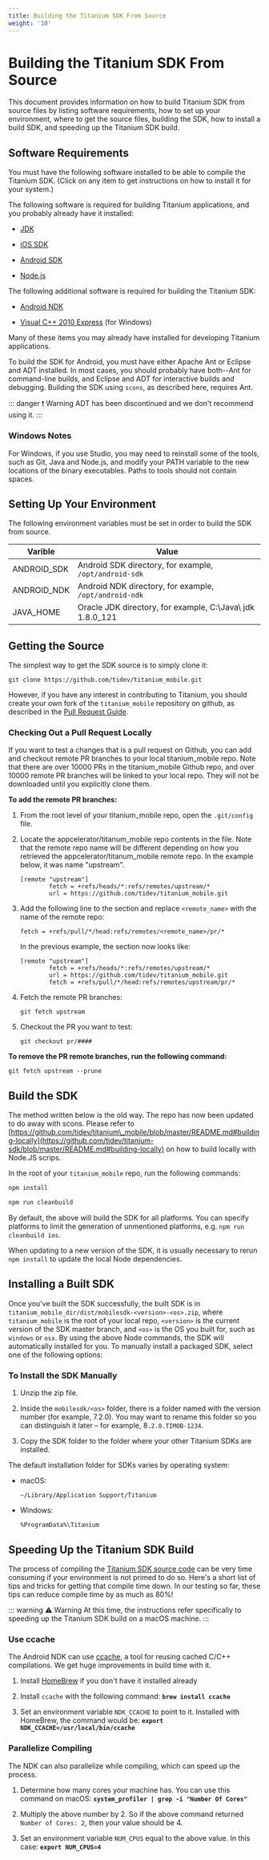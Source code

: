```yaml
---
title: Building the Titanium SDK From Source
weight: '10'
---
```


# Building the Titanium SDK From Source

This document provides information on how to build Titanium SDK from source files by listing software requirements, how to set up your environment, where to get the source files, building the SDK, how to install a build SDK, and speeding up the Titanium SDK build.

## Software Requirements

You must have the following software installed to be able to compile the Titanium SDK. (Click on any item to get instructions on how to install it for your system.)

The following software is required for building Titanium applications, and you probably already have it installed:

* [JDK](/guide/Titanium_SDK/Titanium_SDK_Getting_Started/Prerequisites/Installing_Oracle_JDK/)

* [iOS SDK](/guide/Titanium_SDK/Titanium_SDK_Getting_Started/Installation_and_Configuration/Installing_Platform_SDKs/Installing_the_iOS_SDK/)

* [Android SDK](/guide/Titanium_SDK/Titanium_SDK_Getting_Started/Installation_and_Configuration/Installing_Platform_SDKs/Installing_the_Android_SDK/)

* [Node.js](/guide/Titanium_SDK/Titanium_SDK_Getting_Started/Prerequisites/Installing_Node/)

The following additional software is required for building the Titanium SDK:

* [Android NDK](/guide/Titanium_SDK/Titanium_SDK_Getting_Started/Installation_and_Configuration/Installing_Titanium_Advanced_Tools/Installing_the_Android_NDK/)

* [Visual C++ 2010 Express](http://www.microsoft.com/visualstudio/eng/downloads#d-2010-express) (for Windows)

Many of these items you may already have installed for developing Titanium applications.

To build the SDK for Android, you must have either Apache Ant or Eclipse and ADT installed. In most cases, you should probably have both--Ant for command-line builds, and Eclipse and ADT for interactive builds and debugging. Building the SDK using `scons`, as described here, requires Ant.

::: danger ❗️ Warning
ADT has been discontinued and we don't recommend using it.
:::

### Windows Notes

For Windows, if you use Studio, you may need to reinstall some of the tools, such as Git, Java and Node.js, and modify your PATH variable to the new locations of the binary executables. Paths to tools should not contain spaces.

## Setting Up Your Environment

The following environment variables must be set in order to build the SDK from source.

| Varible | Value |
| --- | --- |
| ANDROID\_SDK | Android SDK directory, for example, `/opt/android-sdk` |
| ANDROID\_NDK | Android NDK directory, for example, `/opt/android-ndk` |
| JAVA\_HOME | Oracle JDK directory, for example, C:\\Java\\ jdk 1.8.0\_121 |

## Getting the Source

The simplest way to get the SDK source is to simply clone it:

```
git clone https://github.com/tidev/titanium_mobile.git
```

However, if you have any interest in contributing to Titanium, you should create your own fork of the `titanium_mobile` repository on github, as described in the [Pull Request Guide](/guide/Titanium_SDK/Titanium_SDK_Guide/Contributing_to_Titanium/Platform_Development/Pull_Request_Guide/).

### Checking Out a Pull Request Locally

If you want to test a changes that is a pull request on Github, you can add and checkout remote PR branches to your local titanium\_mobile repo. Note that there are over 10000 PRs in the titanium\_mobile Github repo, and over 10000 remote PR branches will be linked to your local repo. They will not be downloaded until you explicitly clone them.

**To add the remote PR branches:**

1. From the root level of your titanium\_mobile repo, open the `.git/config` file.

2. Locate the appcelerator/titanum\_mobile repo contents in the file. Note that the remote repo name will be different depending on how you retrieved the appcelerator/titanum\_mobile remote repo. In the example below, it was name "upstream".

    ```
    [remote "upstream"]
            fetch = +refs/heads/*:refs/remotes/upstream/*
            url = https://github.com/tidev/titanium_mobile.git
    ```

3. Add the following line to the section and replace `<remote_name>` with the name of the remote repo:

    ```
    fetch = +refs/pull/*/head:refs/remotes/<remote_name>/pr/*
    ```

    In the previous example, the section now looks like:

    ```
    [remote "upstream"]
            fetch = +refs/heads/*:refs/remotes/upstream/*
            url = https://github.com/tidev/titanium_mobile.git
            fetch = +refs/pull/*/head:refs/remotes/upstream/pr/*
    ```

4. Fetch the remote PR branches:

    ```
    git fetch upstream
    ```

5. Checkout the PR you want to test:

    ```
    git checkout pr/####
    ```

**To remove the PR remote branches, run the following command:**

```
git fetch upstream --prune
```

## Build the SDK

The method written below is the old way. The repo has now been updated to do away with scons. Please refer to [https://github.com/tidev/titanium\_mobile/blob/master/README.md#building-locally](https://github.com/tidev/titanium-sdk/blob/master/README.md#building-locally) on how to build locally with Node.JS scrips.

In the root of your `titanium_mobile` repo, run the following commands:

```bash
npm install

npm run cleanbuild
```

By default, the above will build the SDK for all platforms. You can specify platforms to limit the generation of unmentioned platforms, e.g. `npm run cleanbuild ios`.

When updating to a new version of the SDK, it is usually necessary to rerun `npm install` to update the local Node dependencies.

## Installing a Built SDK

Once you've built the SDK successfully, the built SDK is in `titanium_mobile_dir/dist/mobilesdk-<version>-<os>.zip`, where
`titanium_mobile` is the root of your local repo, `<version>` is the current version of the SDK master branch, and `<os>` is the OS you built for,
such as `windows` or `osx`. By using the above Node commands, the SDK will automatically installed for you. To manually install a packaged SDK,
select one of the following options:

### To Install the SDK Manually

1. Unzip the zip file.

2. Inside the `mobilesdk/<os>` folder, there is a folder named with the version number (for example, 7.2.0). You may want to rename this folder so you can distinguish it later – for example, 8`.2.0.TIMOB-1234`.

3. Copy the SDK folder to the folder where your other Titanium SDKs are installed.

The default installation folder for SDKs varies by operating system:

* macOS:

    `~/Library/Application Support/Titanium`

* Windows:

    `%ProgramData%\Titanium`

## Speeding Up the Titanium SDK Build

The process of compiling the [Titanium SDK source code](https://github.com/tidev/titanium_mobile) can be very time consuming if your environment is not primed to do so. Here's a short list of tips and tricks for getting that compile time down. In our testing so far, these tips can reduce compile time by as much as 80%!

::: warning ⚠️ Warning
At this time, the instructions refer specifically to speeding up the Titanium SDK build on a macOS machine.
:::

### Use ccache

The Android NDK can use [ccache](http://ccache.samba.org/), a tool for reusing cached C/C++ compilations. We get huge improvements in build time with it.

1. Install [HomeBrew](https://brew.sh/) if you don't have it installed already

2. Install `ccache` with the following command: **`brew install ccache`**

3. Set an environment variable `NDK_CCACHE` to point to it. Installed with HomeBrew, the command would be: **`export NDK_CCACHE=/usr/local/bin/ccache`**

### Parallelize Compiling

The NDK can also parallelize while compiling, which can speed up the process.

1. Determine how many cores your machine has. You can use this command on macOS: **`system_profiler | grep -i "Number Of Cores"`**

2. Multiply the above number by 2. So if the above command returned `Number of Cores: 2`, then your value should be 4.

3. Set an environment variable `NUM_CPUS` equal to the above value. In this case: **`export NUM_CPUS=4`**
